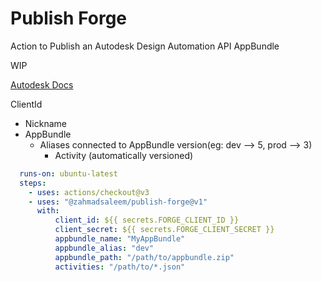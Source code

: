 # Publish Forge

Action to Publish an Autodesk Design Automation API AppBundle

WIP

[Autodesk Docs](https://aps.autodesk.com/en/docs/design-automation/v3/developers_guide/basics/)

ClientId
- Nickname
- AppBundle
  - Aliases connected to AppBundle version(eg: dev --> 5, prod --> 3)
    - Activity (automatically versioned)

```yaml
  runs-on: ubuntu-latest
  steps:
    - uses: actions/checkout@v3
    - uses: "@zahmadsaleem/publish-forge@v1"
      with:
          client_id: ${{ secrets.FORGE_CLIENT_ID }}
          client_secret: ${{ secrets.FORGE_CLIENT_SECRET }}
          appbundle_name: "MyAppBundle"
          appbundle_alias: "dev"
          appbundle_path: "/path/to/appbundle.zip"
          activities: "/path/to/*.json"
```